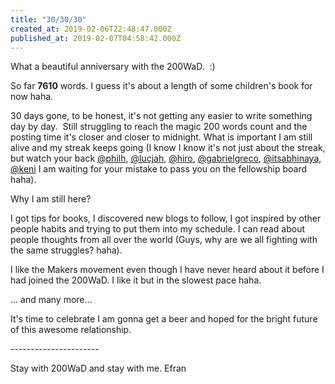 ```yaml
---
title: "30/30/30"
created_at: 2019-02-06T22:48:47.000Z
published_at: 2019-02-07T04:58:42.000Z
---
```

What a beautiful anniversary with the 200WaD.  :)

So far **7610** words. I guess it's about a length of some children's book for now haha.  

30 days gone, to be honest, it's not getting any easier to write something day by day.  Still struggling to reach the magic 200 words count and the posting time it's closer and closer to midnight. What is important I am still alive and my streak keeps going (I know I know it's not just about the streak, but watch your back [@philh](https://200wordsaday.com/writers/philh), [@lucjah](https://200wordsaday.com/writers/lucjah), [@hiro](https://200wordsaday.com/writers/hiro), [@gabrielgreco](https://200wordsaday.com/writers/philh), [@itsabhinaya](https://200wordsaday.com/writers/itsabhinaya), [@keni](https://200wordsaday.com/writers/keni) I am waiting for your mistake to pass you on the fellowship board haha). 

Why I am still here?

I got tips for books, I discovered new blogs to follow, I got inspired by other people habits and trying to put them into my schedule. I can read about people thoughts from all over the world (Guys, why are we all fighting with the same struggles? haha).

I like the Makers movement even though I have never heard about it before I had joined the 200WaD. I like it but in the slowest pace haha.

... and many more...

It's time to celebrate I am gonna get a beer and hoped for the bright future of this awesome relationship. 

\----------------------

Stay with 200WaD and stay with me. Efran
